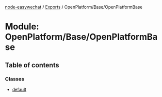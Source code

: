 [node-easywechat](../README.md) / [Exports](../modules.md) / OpenPlatform/Base/OpenPlatformBase

# Module: OpenPlatform/Base/OpenPlatformBase

## Table of contents

### Classes

- [default](../classes/OpenPlatform_Base_OpenPlatformBase.default.md)
